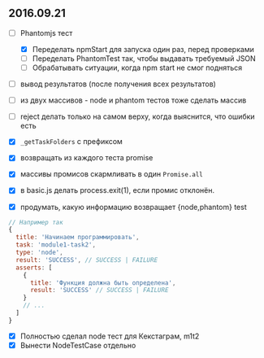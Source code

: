 2016.09.21
----------

   * [ ] Phantomjs тест
     * [x] Переделать npmStart для запуска один раз, перед проверками
     * [ ] Переделать PhantomTest так, чтобы выдавать требуемый JSON
     * [ ] Обрабатывать ситуации, когда npm start не смог подняться
   * [ ] вывод результатов (после получения всех результатов)
   * [ ] из двух массивов - node и phantom тестов тоже сделать массив
   * [ ] reject делать только на самом верху, когда выяснится,
     что ошибки есть

   * [x] `_getTaskFolders` с префиксом
   * [x] возвращать из каждого теста promise
   * [x] массивы промисов скармливать в один `Promise.all`
   * [x] в basic.js делать process.exit(1), если промис отклонён.

   * [x] продумать, какую информацию возвращает {node,phantom} test

```javascript
// Например так
{
  title: 'Начинаем программировать',
  task: 'module1-task2',
  type: 'node',
  result: 'SUCCESS', // SUCCESS | FAILURE
  asserts: [
    {
      title: 'Функция должна быть определена',
      result: 'SUCCESS' // SUCCESS | FAILURE
    }
    // ...
  ]
}
```

   * [x] Полностью сделал node тест для Кекстаграм, m1t2
   * [x] Вынести NodeTestCase отдельно
